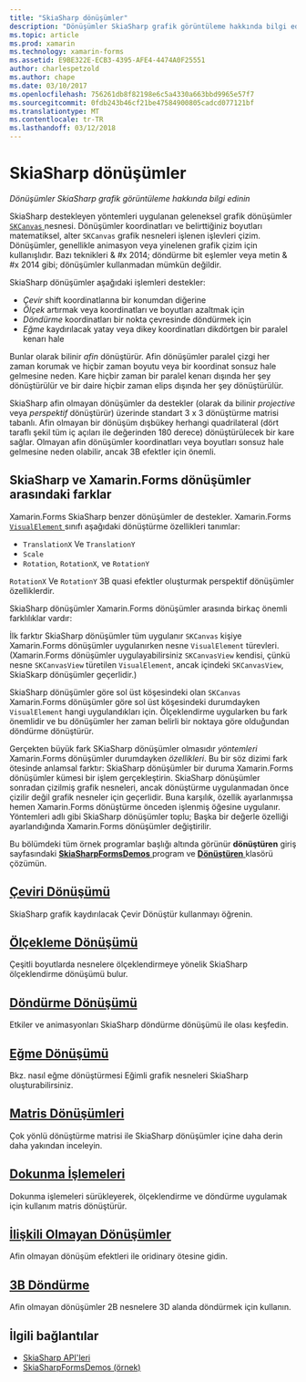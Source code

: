 ```yaml
---
title: "SkiaSharp dönüşümler"
description: "Dönüşümler SkiaSharp grafik görüntüleme hakkında bilgi edinin"
ms.topic: article
ms.prod: xamarin
ms.technology: xamarin-forms
ms.assetid: E9BE322E-ECB3-4395-AFE4-4474A0F25551
author: charlespetzold
ms.author: chape
ms.date: 03/10/2017
ms.openlocfilehash: 756261db8f82198e6c5a4330a663bbd9965e57f7
ms.sourcegitcommit: 0fdb243b46cf21be47584900805cadcd077121bf
ms.translationtype: MT
ms.contentlocale: tr-TR
ms.lasthandoff: 03/12/2018
---
```

# <a name="skiasharp-transforms"></a>SkiaSharp dönüşümler

_Dönüşümler SkiaSharp grafik görüntüleme hakkında bilgi edinin_

SkiaSharp destekleyen yöntemleri uygulanan geleneksel grafik dönüşümler [ `SKCanvas` ](https://developer.xamarin.com/api/type/SkiaSharp.SKCanvas/) nesnesi. Dönüşümler koordinatları ve belirttiğiniz boyutları matematiksel, alter `SKCanvas` grafik nesneleri işlenen işlevleri çizim. Dönüşümler, genellikle animasyon veya yinelenen grafik çizim için kullanışlıdır. Bazı teknikleri & #x 2014; döndürme bit eşlemler veya metin & #x 2014 gibi; dönüşümler kullanmadan mümkün değildir.

SkiaSharp dönüşümler aşağıdaki işlemleri destekler:

- *Çevir* shift koordinatlarına bir konumdan diğerine
- *Ölçek* artırmak veya koordinatları ve boyutları azaltmak için
- *Döndürme* koordinatları bir nokta çevresinde döndürmek için
- *Eğme* kaydırılacak yatay veya dikey koordinatları dikdörtgen bir paralel kenarı hale

Bunlar olarak bilinir *afin* dönüştürür. Afin dönüşümler paralel çizgi her zaman korumak ve hiçbir zaman boyutu veya bir koordinat sonsuz hale gelmesine neden. Kare hiçbir zaman bir paralel kenarı dışında her şey dönüştürülür ve bir daire hiçbir zaman elips dışında her şey dönüştürülür.

SkiaSharp afin olmayan dönüşümler da destekler (olarak da bilinir *projective* veya *perspektif* dönüştürür) üzerinde standart 3 x 3 dönüştürme matrisi tabanlı. Afin olmayan bir dönüşüm dışbükey herhangi quadrilateral (dört taraflı şekil tüm iç açıları ile değerinden 180 derece) dönüştürülecek bir kare sağlar. Olmayan afin dönüşümler koordinatları veya boyutları sonsuz hale gelmesine neden olabilir, ancak 3B efektler için önemli.

## <a name="differences-between-skiasharp-and-xamarinforms-transforms"></a>SkiaSharp ve Xamarin.Forms dönüşümler arasındaki farklar

Xamarin.Forms SkiaSharp benzer dönüşümler de destekler. Xamarin.Forms [ `VisualElement` ](https://developer.xamarin.com/api/type/Xamarin.Forms.VisualElement/) sınıfı aşağıdaki dönüştürme özellikleri tanımlar:

- `TranslationX` Ve `TranslationY`
- `Scale`
- `Rotation`, `RotationX`, ve `RotationY`

`RotationX` Ve `RotationY` 3B quasi efektler oluşturmak perspektif dönüşümler özelliklerdir.

SkiaSharp dönüşümler Xamarin.Forms dönüşümler arasında birkaç önemli farklılıklar vardır:

İlk farktır SkiaSharp dönüşümler tüm uygulanır `SKCanvas` kişiye Xamarin.Forms dönüşümler uygulanırken nesne `VisualElement` türevleri. (Xamarin.Forms dönüşümler uygulayabilirsiniz `SKCanvasView` kendisi, çünkü nesne `SKCanvasView` türetilen `VisualElement`, ancak içindeki `SKCanvasView`, SkiaSkarp dönüşümler geçerlidir.)

SkiaSharp dönüşümler göre sol üst köşesindeki olan `SKCanvas` Xamarin.Forms dönüşümler göre sol üst köşesindeki durumdayken `VisualElement` hangi uygulandıkları için. Ölçeklendirme uygularken bu fark önemlidir ve bu dönüşümler her zaman belirli bir noktaya göre olduğundan döndürme dönüştürür.

Gerçekten büyük fark SKiaSharp dönüşümler olmasıdır *yöntemleri* Xamarin.Forms dönüşümler durumdayken *özellikleri*. Bu bir söz dizimi fark ötesinde anlamsal farktır: SkiaSharp dönüşümler bir duruma Xamarin.Forms dönüşümler kümesi bir işlem gerçekleştirin. SkiaSharp dönüşümler sonradan çizilmiş grafik nesneleri, ancak dönüştürme uygulanmadan önce çizilir değil grafik nesneler için geçerlidir. Buna karşılık, özellik ayarlanmışsa hemen Xamarin.Forms dönüştürme önceden işlenmiş öğesine uygulanır. Yöntemleri adlı gibi SkiaSharp dönüşümler toplu; Başka bir değerle özelliği ayarlandığında Xamarin.Forms dönüşümler değiştirilir.

Bu bölümdeki tüm örnek programlar başlığı altında görünür **dönüştüren** giriş sayfasındaki [ **SkiaSharpFormsDemos** ](https://developer.xamarin.com/samples/xamarin-forms/SkiaSharpForms/SkiaSharpFormsDemos/) program ve [ **Dönüştüren** ](https://github.com/xamarin/xamarin-forms-samples/tree/master/SkiaSharpForms/SkiaSharpFormsDemos/SkiaSharpFormsDemos/SkiaSharpFormsDemos/Transforms) klasörü çözümün.

## <a name="the-translate-transformtranslatemd"></a>[Çeviri Dönüşümü](translate.md)

SkiaSharp grafik kaydırılacak Çevir Dönüştür kullanmayı öğrenin.

## <a name="the-scale-transformscalemd"></a>[Ölçekleme Dönüşümü](scale.md)

Çeşitli boyutlarda nesnelere ölçeklendirmeye yönelik SkiaSharp ölçeklendirme dönüşümü bulur.

## <a name="the-rotate-transformrotatemd"></a>[Döndürme Dönüşümü](rotate.md)

Etkiler ve animasyonları SkiaSharp döndürme dönüşümü ile olası keşfedin.

## <a name="the-skew-transformskewmd"></a>[Eğme Dönüşümü](skew.md)

Bkz. nasıl eğme dönüştürmesi Eğimli grafik nesneleri SkiaSharp oluşturabilirsiniz.

## <a name="matrix-transformsmatrixmd"></a>[Matris Dönüşümleri](matrix.md)

Çok yönlü dönüştürme matrisi ile SkiaSharp dönüşümler içine daha derin daha yakından inceleyin.

## <a name="touch-manipulationstouchmd"></a>[Dokunma İşlemeleri](touch.md)

Dokunma işlemeleri sürükleyerek, ölçeklendirme ve döndürme uygulamak için kullanım matris dönüştürür.

## <a name="non-affine-transformsnon-affinemd"></a>[İlişkili Olmayan Dönüşümler](non-affine.md)

Afin olmayan dönüşüm efektleri ile oridinary ötesine gidin.

## <a name="3d-rotation3d-rotationmd"></a>[3B Döndürme](3d-rotation.md)

Afin olmayan dönüşümler 2B nesnelere 3D alanda döndürmek için kullanın.


## <a name="related-links"></a>İlgili bağlantılar

- [SkiaSharp API'leri](https://developer.xamarin.com/api/root/SkiaSharp/)
- [SkiaSharpFormsDemos (örnek)](https://developer.xamarin.com/samples/xamarin-forms/SkiaSharpForms/SkiaSharpFormsDemos/)
